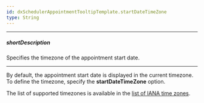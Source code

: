 ```yaml
---
id: dxSchedulerAppointmentTooltipTemplate.startDateTimeZone
type: String
---
```

---
##### shortDescription
Specifies the timezone of the appointment start date.

---
By default, the appointment start date is displayed in the current timezone. To define the timezone, specify the **startDateTimeZone** option. 

The list of supported timezones is available in the <a href="https://en.wikipedia.org/wiki/List_of_tz_database_time_zones" target="_blank">list of IANA time zones</a>.